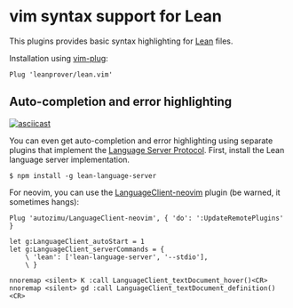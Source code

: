 # vim syntax support for Lean

This plugins provides basic syntax highlighting for [Lean](https://leanprover.github.io/) files.

Installation using [vim-plug](https://github.com/junegunn/vim-plug):
```vim
Plug 'leanprover/lean.vim'
```

## Auto-completion and error highlighting

[![asciicast](https://asciinema.org/a/6sllbd28ukojeahnaqra0kaqv.png)](https://asciinema.org/a/6sllbd28ukojeahnaqra0kaqv)

You can even get auto-completion and error highlighting using separate plugins that implement the [Language Server Protocol](https://github.com/Microsoft/language-server-protocol).  First, install the Lean language server implementation.

```
$ npm install -g lean-language-server
```

For neovim, you can use the [LanguageClient-neovim](https://github.com/autozimu/LanguageClient-neovim) plugin (be warned, it sometimes hangs):
```vim
Plug 'autozimu/LanguageClient-neovim', { 'do': ':UpdateRemotePlugins' }

let g:LanguageClient_autoStart = 1
let g:LanguageClient_serverCommands = {
    \ 'lean': ['lean-language-server', '--stdio'],
    \ }

nnoremap <silent> K :call LanguageClient_textDocument_hover()<CR>
nnoremap <silent> gd :call LanguageClient_textDocument_definition()<CR>
```
